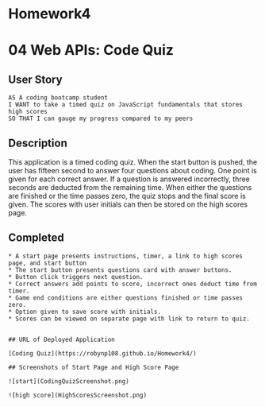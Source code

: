 # Homework4
# 04 Web APIs: Code Quiz

## User Story

```
AS A coding bootcamp student
I WANT to take a timed quiz on JavaScript fundamentals that stores high scores
SO THAT I can gauge my progress compared to my peers
```
## Description

This application is a timed coding quiz.  When the start button is pushed, the user has fifteen second to answer four questions about coding. One point is given for each correct answer.  If a question is answered incorrectly, three seconds are deducted from the remaining time.  When either the questions are finished or the time passes zero, the quiz stops and the final score is given.  The scores with user initials can then be stored on the high scores page.

## Completed

```
* A start page presents instructions, timer, a link to high scores page, and start button
* The start button presents questions card with answer buttons.  
* Button click triggers next question.
* Correct answers add points to score, incorrect ones deduct time from timer.
* Game end conditions are either questions finished or time passes zero.
* Option given to save score with initials. 
* Scores can be viewed on separate page with link to return to quiz.


## URL of Deployed Application

[Coding Quiz](https://robynp108.github.io/Homework4/)

## Screenshots of Start Page and High Score Page

![start](CodingQuizScreenshot.png)

![high score](HighScoresScreenshot.png)
```

